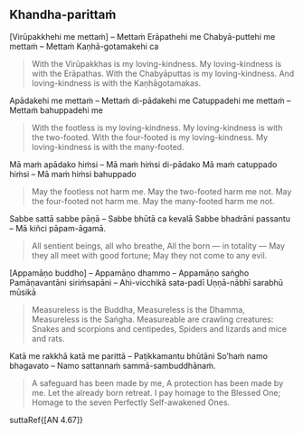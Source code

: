 ## Khandha-parittaṁ<a id="khandha-parittam"></a>

[Virūpakkhehi me mettaṁ] – Mettaṁ Erāpathehi me
Chabyā-puttehi me mettaṁ – Mettaṁ Kaṇhā-gotamakehi ca

<div class="english">

> With the Virūpakkhas is my loving-kindness.
> My loving-kindness is with the Erāpathas.
> With the Chabyāputtas is my loving-kindness.
> And loving-kindness is with the Kaṇhāgotamakas.

</div>

Apādakehi me mettaṁ – Mettaṁ di-pādakehi me
Catuppadehi me mettaṁ – Mettaṁ bahuppadehi me

<div class="english">

> With the footless is my loving-kindness.
> My loving-kindness is with the two-footed.
> With the four-footed is my loving-kindness.
> My loving-kindness is with the many-footed.

</div>

Mā maṁ apādako hiṁsi – Mā maṁ hiṁsi di-pādako
Mā maṁ catuppado hiṁsi – Mā maṁ hiṁsi bahuppado

<div class="english">

> May the footless not harm me.
> May the two-footed harm me not.
> May the four-footed not harm me.
> May the many-footed harm me not.

</div>

Sabbe sattā sabbe pāṇā – Sabbe bhūtā ca kevalā
Sabbe bhadrāni passantu – Mā kiñci pāpam-āgamā.

<div class="english">

> All sentient beings, all who breathe,
> All the born — in totality —
> May they all meet with good fortune;
> May they not come to any evil.

</div>

[Appamāṇo buddho] – Appamāṇo dhammo – Appamāṇo saṅgho
Pamāṇavantāni siriṁsapāni – Ahi-vicchikā sata-padī
Uṇṇā-nābhī sarabhū mūsikā

<div class="english">

> Measureless is the Buddha,
> Measureless is the Dhamma,
> Measureless is the Saṅgha.
> Measureable are crawling creatures:
> Snakes and scorpions and centipedes,
> Spiders and lizards and mice and rats.

</div>

Katā me rakkhā katā me parittā – Paṭikkamantu bhūtāni
So’haṁ namo bhagavato – Namo sattannaṁ sammā-sambuddhānaṁ.

<div class="english">

> A safeguard has been made by me,
> A protection has been made by me.
> Let the already born retreat.
> I pay homage to the Blessed One;
> Homage to the seven Perfectly Self-awakened Ones.

</div>

suttaRef{[AN 4.67]}
